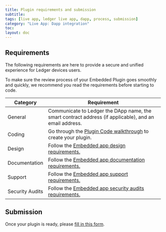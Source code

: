 ```yaml
---
title: Plugin requirements and submission
subtitle:
tags: [live app, ledger live app, dapp, process, submission]
category: "Live App: Dapp integration"
toc:
layout: doc
---
```


## Requirements

The following requirements are here to provide a secure and unified experience for Ledger devices users.

To make sure the review process of your Embedded Plugin goes smoothly and quickly, we recommend you read the requirements before starting to code.

<table>
    <thead>
        <tr>
            <th colspan="1">Category</th>
            <th colspan="4">Requirement</th>
        </tr>
    </thead>
    <tbody>
        <tr>
            <td>General</td>
            <td colspan="4">Communicate to Ledger the DApp name, the smart contract address (if applicable), and an email address.</td>
        </tr>
        <tr>
            <td>Coding</td>
            <td colspan="4">Go through the <a href="../embedded-plugin/code-overview/">Plugin Code walkthrough</a> to create your plugin.</td>
        </tr>
        <tr>
            <td>Design</td>
            <td colspan="4">Follow the <a href="../../embedded-app/design-requirements">Embedded app design requirements.</a></td>
        </tr>
        <tr>
            <td>Documentation</td>
            <td colspan="4">Follow the <a href="../../embedded-app/documentation-requirements">Embedded app documentation requirements.</a></td>
        </tr>
        <tr>
            <td>Support</td>
            <td colspan="4">Follow the <a href="../../embedded-app/support-requirements">Embedded app support requirements.</a></td>
        </tr>
        <tr>
            <td>Security Audits</td>
            <td colspan="4">Follow the <a href="../../embedded-app/security-audit">Embedded app security audits requirements.</a></td>
        </tr>
    </tbody>
</table>

## Submission

Once your plugin is ready, please [fill in this form](https://ledger.typeform.com/to/YZZCHEB8).
